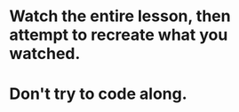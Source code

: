 

# Watch the entire lesson, then attempt to recreate what you watched.
# Don't try to code along.

